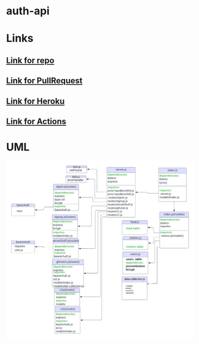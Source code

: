 # auth-api
# Links
## [Link for repo](https://github.com/HebaAlhamaydh/auth-api)
## [Link for PullRequest](https://github.com/HebaAlhamaydh/auth-api/pull/1)
## [Link for Heroku](https://heba-auth-api.herokuapp.com/)
## [Link for Actions](https://github.com/HebaAlhamaydh/auth-api/actions)

# UML
![](./UML.png)